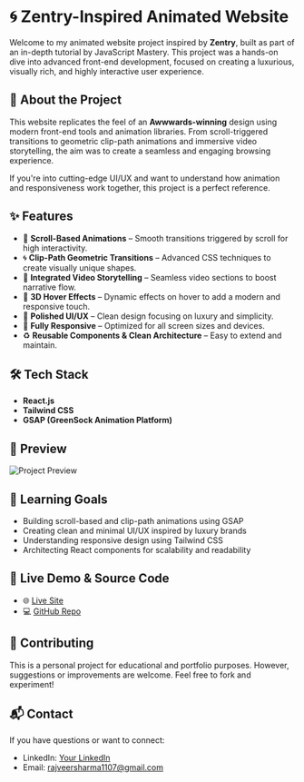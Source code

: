 # 🌀 Zentry-Inspired Animated Website

Welcome to my animated website project inspired by **Zentry**, built as part of an in-depth tutorial by JavaScript Mastery. This project was a hands-on dive into advanced front-end development, focused on creating a luxurious, visually rich, and highly interactive user experience.

## 🚀 About the Project

This website replicates the feel of an **Awwwards-winning** design using modern front-end tools and animation libraries. From scroll-triggered transitions to geometric clip-path animations and immersive video storytelling, the aim was to create a seamless and engaging browsing experience.

If you're into cutting-edge UI/UX and want to understand how animation and responsiveness work together, this project is a perfect reference.

## ✨ Features

- 🎯 **Scroll-Based Animations** – Smooth transitions triggered by scroll for high interactivity.
- 🌀 **Clip-Path Geometric Transitions** – Advanced CSS techniques to create visually unique shapes.
- 🎥 **Integrated Video Storytelling** – Seamless video sections to boost narrative flow.
- 🧲 **3D Hover Effects** – Dynamic effects on hover to add a modern and responsive touch.
- 🎨 **Polished UI/UX** – Clean design focusing on luxury and simplicity.
- 📱 **Fully Responsive** – Optimized for all screen sizes and devices.
- ♻️ **Reusable Components & Clean Architecture** – Easy to extend and maintain.

## 🛠️ Tech Stack

- **React.js**
- **Tailwind CSS**
- **GSAP (GreenSock Animation Platform)**


## 📸 Preview

![Project Preview](https://redefine-gaming-rajveer.netlify.app/)

## 🧠 Learning Goals

- Building scroll-based and clip-path animations using GSAP
- Creating clean and minimal UI/UX inspired by luxury brands
- Understanding responsive design using Tailwind CSS
- Architecting React components for scalability and readability

## 🔗 Live Demo & Source Code

- 🌐 [Live Site](https://redefine-gaming-rajveer.netlify.app/)
- 💻 [GitHub Repo](https://github.com/your-repo-link)

## 🤝 Contributing

This is a personal project for educational and portfolio purposes. However, suggestions or improvements are welcome. Feel free to fork and experiment!

## 📬 Contact

If you have questions or want to connect:

- LinkedIn: [Your LinkedIn](https://www.linkedin.com/in/rajveer-sharma933/)
- Email: rajveersharma1107@gmail.com

